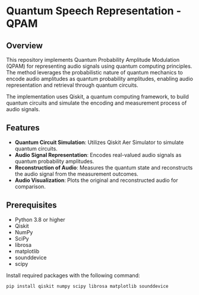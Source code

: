 # Quantum Speech Representation - QPAM

## Overview

This repository implements Quantum Probability Amplitude Modulation (QPAM) for representing audio signals using quantum computing principles. The method leverages the probabilistic nature of quantum mechanics to encode audio amplitudes as quantum probability amplitudes, enabling audio representation and retrieval through quantum circuits.

The implementation uses Qiskit, a quantum computing framework, to build quantum circuits and simulate the encoding and measurement process of audio signals.

## Features

- **Quantum Circuit Simulation**: Utilizes Qiskit Aer Simulator to simulate quantum circuits.
- **Audio Signal Representation**: Encodes real-valued audio signals as quantum probability amplitudes.
- **Reconstruction of Audio**: Measures the quantum state and reconstructs the audio signal from the measurement outcomes.
- **Audio Visualization**: Plots the original and reconstructed audio for comparison.

## Prerequisites

- Python 3.8 or higher
- Qiskit
- NumPy
- SciPy
- librosa
- matplotlib
- sounddevice
- scipy

Install required packages with the following command:

```bash
pip install qiskit numpy scipy librosa matplotlib sounddevice
```
